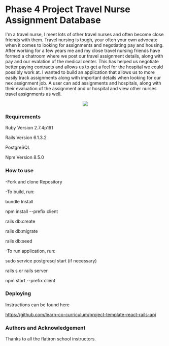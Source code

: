# Phase 4 Project Travel Nurse Assignment Database

I'm a travel nurse, I meet lots of other travel nurses and often become close friends with them. Travel nursing is tough, your often your own advocate when it comes to looking for assignments and negotiating pay and housing. After working for a few years me and my close travel nursing friends have formed a chatroom where we post our travel assignment details, along with pay and our evalation of the medical center. This has helped us negotiate better paying contracts and allows us to get a feel for the hospital we could possibly work at. I wanted to build an application that allows us to more easily track assignments along with important details when looking for our nex assignment job. A user can add assignments and hospitals, along with their evaluation of the assignment and or hospital and view other nurses travel assignments as well.

<p align="center">
<img <a><img src="https://i.makeagif.com/media/8-05-2022/gjagkP.gif"></a>
</p>

### Requirements

Ruby Version 2.7.4p191

Rails Version 6.1.3.2

PostgreSQL

Npm Version 8.5.0

### How to use

-Fork and clone Repository

-To build, run:

  bundle Install

  npm install --prefix client
  
  rails db:create

  rails db:migrate

  rails db:seed

-To run application, run:

  sudo service postgresql start (if necessary)

  rails s or rails server
  
  npm start --prefix client
  
  ### Deploying 
  
  Instructions can be found here
  
  https://github.com/learn-co-curriculum/project-template-react-rails-api
  

### Authors and Acknowledgement

Thanks to all the flatiron school instructors.
